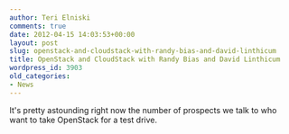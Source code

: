 ```yaml
---
author: Teri Elniski
comments: true
date: 2012-04-15 14:03:53+00:00
layout: post
slug: openstack-and-cloudstack-with-randy-bias-and-david-linthicum
title: OpenStack and CloudStack with Randy Bias and David Linthicum
wordpress_id: 3903
old_categories:
- News
---
```


It's pretty astounding right now the number of prospects we talk to who want to take OpenStack for a test drive.
